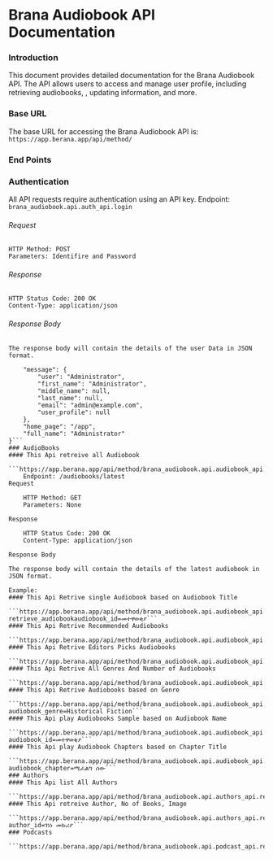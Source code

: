 # Brana Audiobook API Documentation
### Introduction
This document provides detailed documentation for the Brana Audiobook API. The API allows users to access and manage user profile, including retrieving audiobooks, , updating information, and more.
### Base URL
The base URL for accessing the Brana Audiobook API is: 
       ```https://app.berana.app/api/method/```
### End Points
### Authentication
All API requests require authentication using an API key.
Endpoint: ```brana_audiobook.api.auth_api.login```
###### Request
    HTTP Method: POST
    Parameters: Identifire and Password
###### Response
    HTTP Status Code: 200 OK
    Content-Type: application/json
###### Response Body
    The response body will contain the details of the user Data in JSON format.
```{
    "message": {
        "user": "Administrator",
        "first_name": "Administrator",
        "middle_name": null,
        "last_name": null,
        "email": "admin@example.com",
        "user_profile": null
    },
    "home_page": "/app",
    "full_name": "Administrator"
}```
### AudioBooks
#### This Api retreive all Audiobook 
    ```https://app.berana.app/api/method/brana_audiobook.api.audiobook_api.retrieve_audiobooks```
    Endpoint: /audiobooks/latest
Request

    HTTP Method: GET
    Parameters: None

Response

    HTTP Status Code: 200 OK
    Content-Type: application/json

Response Body

The response body will contain the details of the latest audiobook in JSON format.

Example:
#### This Api Retrive single Audiobook based on Audiobook Title 
    ```https://app.berana.app/api/method/brana_audiobook.api.audiobook_api retrieve_audiobookaudiobook_id=መተዋወቂያ```
#### This Api Retrive Recommended Audiobooks 
    ```https://app.berana.app/api/method/brana_audiobook.api.audiobook_api.retrieve_recommended_audiobooks```
#### This Api Retrive Editors Picks Audiobooks 
    ```https://app.berana.app/api/method/brana_audiobook.api.audiobook_api.retrieve_editors_picks```
#### This Api Retrive All Genres And Number of Audiobooks  
    ```https://app.berana.app/api/method/brana_audiobook.api.audiobook_api.retreive_audiobook_genres```
#### This Api Retrive Audiobooks based on Genre 
    ```https://app.berana.app/api/method/brana_audiobook.api.audiobook_api.retreive_audiobook_genre?audiobook_genre=Historical Fiction```
#### This Api play Audiobooks Sample based on Audiobook Name  
    ```https://app.berana.app/api/method/brana_audiobook.api.audiobook_api.audiobook_sample?audiobook_id=መተዋወቂያ```
#### This Api play Audiobook Chapters based on Chapter Title
    ```https://app.berana.app/api/method/brana_audiobook.api.audiobook_api.play_audiobook_chapter?audiobook_chapter=ሚፈልግ ሰው```
### Authors
#### This Api list All Authors
    ```https://app.berana.app/api/method/brana_audiobook.api.authors_api.retrive_authors```
#### This Api retreive Author, No of Books, Image 
    ```https://app.berana.app/api/method/brana_audiobook.api.authors_api.retrieve_author?author_id=ገነነ መኩሪያ```
### Podcasts
    ```https://app.berana.app/api/method/brana_audiobook.api.podcast_api.retrieve_podcasts```
